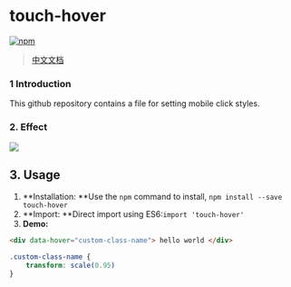 # touch-hover
[![npm](https://img.shields.io/npm/v/touch-hover.svg)](https://www.npmjs.com/package/touch-hover)
> [中文文档](https://github.com/lixilin123/touch-hover/blob/master/README-zh.md)
### 1 Introduction
This github repository contains a file for setting mobile click styles.
### 2. Effect
![](https://user-images.githubusercontent.com/34760420/39755381-34376bbc-52f8-11e8-9efd-2333a6b29de1.gif)
## 3. Usage
1. **Installation: **Use the `npm` command to install, `npm install --save touch-hover`
2. **Import: **Direct import using ES6:`import 'touch-hover'`
3. **Demo:**
```html
<div data-hover="custom-class-name"> hello world </div>
```
```css
.custom-class-name {
	transform: scale(0.95)
}
```